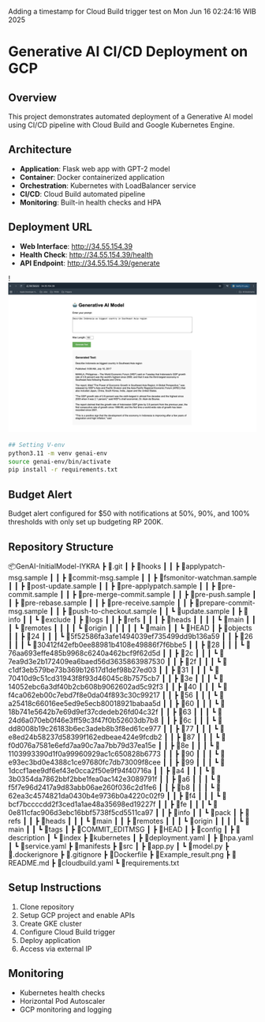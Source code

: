 Adding a timestamp for Cloud Build trigger test on Mon Jun 16 02:24:16 WIB 2025

# Generative AI CI/CD Deployment on GCP

## Overview
This project demonstrates automated deployment of a Generative AI model using CI/CD pipeline with Cloud Build and Google Kubernetes Engine.

## Architecture
- **Application**: Flask web app with GPT-2 model
- **Container**: Docker containerized application
- **Orchestration**: Kubernetes with LoadBalancer service
- **CI/CD**: Cloud Build automated pipeline
- **Monitoring**: Built-in health checks and HPA

## Deployment URL
- **Web Interface**: http://34.55.154.39
- **Health Check**: http://34.55.154.39/health
- **API Endpoint**: http://34.55.154.39/generate

!![Screenshot Aplikasi](Example_result.png)

```bash
## Setting V-env
python3.11 -m venv genai-env
source genai-env/bin/activate
pip install -r requirements.txt 
```

## Budget Alert
Budget alert configured for $50 with notifications at 50%, 90%, and 100% thresholds with only set up budgeting RP 200K.

## Repository Structure
📦GenAI-InitialModel-IYKRA
 ┣ 📂.git
 ┃ ┣ 📂hooks
 ┃ ┃ ┣ 📜applypatch-msg.sample
 ┃ ┃ ┣ 📜commit-msg.sample
 ┃ ┃ ┣ 📜fsmonitor-watchman.sample
 ┃ ┃ ┣ 📜post-update.sample
 ┃ ┃ ┣ 📜pre-applypatch.sample
 ┃ ┃ ┣ 📜pre-commit.sample
 ┃ ┃ ┣ 📜pre-merge-commit.sample
 ┃ ┃ ┣ 📜pre-push.sample
 ┃ ┃ ┣ 📜pre-rebase.sample
 ┃ ┃ ┣ 📜pre-receive.sample
 ┃ ┃ ┣ 📜prepare-commit-msg.sample
 ┃ ┃ ┣ 📜push-to-checkout.sample
 ┃ ┃ ┗ 📜update.sample
 ┃ ┣ 📂info
 ┃ ┃ ┗ 📜exclude
 ┃ ┣ 📂logs
 ┃ ┃ ┣ 📂refs
 ┃ ┃ ┃ ┣ 📂heads
 ┃ ┃ ┃ ┃ ┗ 📜main
 ┃ ┃ ┃ ┗ 📂remotes
 ┃ ┃ ┃ ┃ ┗ 📂origin
 ┃ ┃ ┃ ┃ ┃ ┗ 📜main
 ┃ ┃ ┗ 📜HEAD
 ┃ ┣ 📂objects
 ┃ ┃ ┣ 📂24
 ┃ ┃ ┃ ┗ 📜5f52586fa3afe1494039ef735499dd9b136a59
 ┃ ┃ ┣ 📂26
 ┃ ┃ ┃ ┗ 📜30412f42efb0ee88981b4108e49886f7f6bbe5
 ┃ ┃ ┣ 📂28
 ┃ ┃ ┃ ┗ 📜76aa693effe485b9968c6240a462bcf9f62d5d
 ┃ ┃ ┣ 📂2c
 ┃ ┃ ┃ ┗ 📜7ea9d3e2b172409ea6baed56d3635863987530
 ┃ ┃ ┣ 📂2f
 ┃ ┃ ┃ ┗ 📜c1df3eb579be73b369b12617d1def98b27ed03
 ┃ ┃ ┣ 📂31
 ┃ ┃ ┃ ┗ 📜70410d9c51cd31943f8f93d46045c8b7575cb7
 ┃ ┃ ┣ 📂3e
 ┃ ┃ ┃ ┗ 📜14052ebc6a3df40b2cb608b9062602ad5c92f3
 ┃ ┃ ┣ 📂40
 ┃ ┃ ┃ ┗ 📜f4ca062eb00c7ebd7f8e0da04f893c30c99217
 ┃ ┃ ┣ 📂56
 ┃ ┃ ┃ ┗ 📜a25418c66016ee5ed9e5ecb80018921babaa5d
 ┃ ┃ ┣ 📂60
 ┃ ┃ ┃ ┗ 📜18b741e5642b7e69d9ef37cdedeb26fd04c32f
 ┃ ┃ ┣ 📂63
 ┃ ┃ ┃ ┗ 📜24d6a070eb0f46e3ff59c3f47f0b52603db7b8
 ┃ ┃ ┣ 📂6c
 ┃ ┃ ┃ ┗ 📜dd8008b19c26183b6ec3adeb8b3f8ed61ce977
 ┃ ┃ ┣ 📂77
 ┃ ┃ ┃ ┗ 📜e8ed24b58237d58399f162edbeae424e9fcdb2
 ┃ ┃ ┣ 📂87
 ┃ ┃ ┃ ┗ 📜f0d076a7581e6efd7aa90c7aa7bb79d37ea15e
 ┃ ┃ ┣ 📂8e
 ┃ ┃ ┃ ┗ 📜1103993390d1f0a99960929ac1c650828b6773
 ┃ ┃ ┣ 📂90
 ┃ ┃ ┃ ┗ 📜e93ec3bd0e4388c1ce97680fc7db73009f8cee
 ┃ ┃ ┣ 📂99
 ┃ ┃ ┃ ┗ 📜1dccf1aee9df6ef43e0cca2f50e9f94f40716a
 ┃ ┃ ┣ 📂a4
 ┃ ┃ ┃ ┗ 📜3b0354da7862bbf2bbe1fea0ac142e3089791f
 ┃ ┃ ┣ 📂a6
 ┃ ┃ ┃ ┗ 📜f5f7e96d2417a9d83abb06ae260f036c2d1fe6
 ┃ ┃ ┣ 📂b8
 ┃ ┃ ┃ ┗ 📜62ea3c4574821da0430b4e9736b0a4220c02f9
 ┃ ┃ ┣ 📂f4
 ┃ ┃ ┃ ┗ 📜bcf7bccccdd2f3ced1a1ae48a35698ed19227f
 ┃ ┃ ┣ 📂fe
 ┃ ┃ ┃ ┗ 📜0e811cfac906d3ebc16bbf5738f5cd5511ca97
 ┃ ┃ ┣ 📂info
 ┃ ┃ ┗ 📂pack
 ┃ ┣ 📂refs
 ┃ ┃ ┣ 📂heads
 ┃ ┃ ┃ ┗ 📜main
 ┃ ┃ ┣ 📂remotes
 ┃ ┃ ┃ ┗ 📂origin
 ┃ ┃ ┃ ┃ ┗ 📜main
 ┃ ┃ ┗ 📂tags
 ┃ ┣ 📜COMMIT_EDITMSG
 ┃ ┣ 📜HEAD
 ┃ ┣ 📜config
 ┃ ┣ 📜description
 ┃ ┗ 📜index
 ┣ 📂kubernetes
 ┃ ┣ 📜deployment.yaml
 ┃ ┣ 📜hpa.yaml
 ┃ ┗ 📜service.yaml
 ┣ 📂manifests
 ┣ 📂src
 ┃ ┣ 📜app.py
 ┃ ┗ 📜model.py
 ┣ 📜.dockerignore
 ┣ 📜.gitignore
 ┣ 📜Dockerfile
 ┣ 📜Example_result.png
 ┣ 📜README.md
 ┣ 📜cloudbuild.yaml
 ┗ 📜requirements.txt

## Setup Instructions
1. Clone repository
2. Setup GCP project and enable APIs
3. Create GKE cluster
4. Configure Cloud Build trigger
5. Deploy application
6. Access via external IP

## Monitoring
- Kubernetes health checks
- Horizontal Pod Autoscaler
- GCP monitoring and logging
